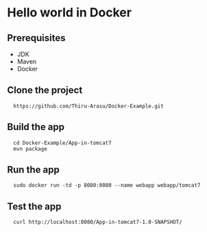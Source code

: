 
# Hello world in Docker

## Prerequisites
  - JDK
  - Maven
  - Docker
  
## Clone the project
```
  https://github.com/Thiru-Arasu/Docker-Example.git
```

## Build the app
```
  cd Docker-Example/App-in-tomcat7
  mvn package
```

## Run the app
```
  sudo docker run -td -p 8080:8080 --name webapp webapp/tomcat7
```

## Test the app
```
  curl http://localhost:8080/App-in-tomcat7-1.0-SNAPSHOT/
```
  
